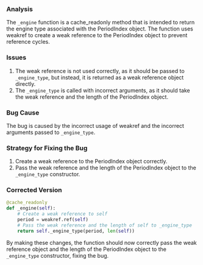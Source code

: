 ### Analysis
The `_engine` function is a cache_readonly method that is intended to return the engine type associated with the PeriodIndex object. The function uses weakref to create a weak reference to the PeriodIndex object to prevent reference cycles.

### Issues
1. The weak reference is not used correctly, as it should be passed to `_engine_type`, but instead, it is returned as a weak reference object directly.
2. The `_engine_type` is called with incorrect arguments, as it should take the weak reference and the length of the PeriodIndex object.

### Bug Cause
The bug is caused by the incorrect usage of weakref and the incorrect arguments passed to `_engine_type`.

### Strategy for Fixing the Bug
1. Create a weak reference to the PeriodIndex object correctly.
2. Pass the weak reference and the length of the PeriodIndex object to the `_engine_type` constructor.

### Corrected Version
```python
@cache_readonly
def _engine(self):
    # Create a weak reference to self
    period = weakref.ref(self)
    # Pass the weak reference and the length of self to _engine_type
    return self._engine_type(period, len(self))
``` 

By making these changes, the function should now correctly pass the weak reference object and the length of the PeriodIndex object to the `_engine_type` constructor, fixing the bug.